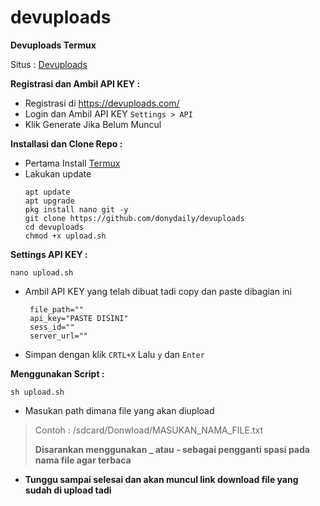 # devuploads
**Devuploads Termux**

Situs : [Devuploads](https://devuploads.com/)

**Registrasi dan Ambil API KEY :**
+ Registrasi di https://devuploads.com/
+ Login dan Ambil API KEY
   `
  Settings > API
  `
+ Klik Generate Jika Belum Muncul

**Installasi dan Clone Repo :**
+ Pertama Install [Termux](https://f-droid.org/id/packages/com.termux/)
+ Lakukan update
  ```
  apt update
  apt upgrade
  pkg install nano git -y
  git clone https://github.com/donydaily/devuploads
  cd devuploads
  chmod +x upload.sh
  ```

**Settings API KEY :**
   ```
   nano upload.sh
   ```
+ Ambil API KEY yang telah dibuat tadi copy dan paste dibagian ini
  ```
   file_path=""
   api_key="PASTE DISINI"
   sess_id=""
   server_url=""
   ```
+ Simpan dengan klik `CRTL+X` Lalu `y` dan `Enter`

**Menggunakan Script :**
   ```
   sh upload.sh
   ```
+ Masukan path dimana file yang akan diupload
> Contoh : /sdcard/Donwload/MASUKAN_NAMA_FILE.txt
> 
> <b>Disarankan menggunakan _ atau - sebagai pengganti spasi pada nama file agar terbaca<b/>
+ Tunggu sampai selesai dan akan muncul link download file yang sudah di upload tadi
